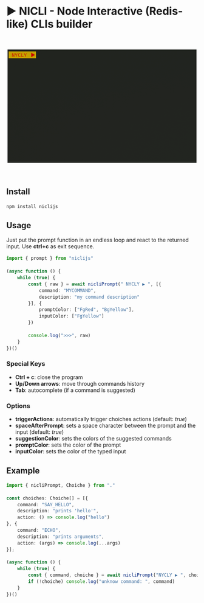 # ▶️ NICLI - Node Interactive (Redis-like) CLIs builder

<br>
<p align="center">
  <img src="./demo.gif" alt="demo" />
</p>
<br>

## Install

```bash
npm install niclijs
```

## Usage

Just put the prompt function in an endless loop and react to the returned input. Use **ctrl+c** as exit sequence.

```typescript
import { prompt } from "niclijs"

(async function () {
	while (true) {
		const { raw } = await nicliPrompt(" NYCLY ▶️ ", [{ 
			command: "MYCOMMAND",
			description: "my command description"
		}], {
			promptColor: ["FgRed", "BgYellow"],
			inputColor: ["FgYellow"]
		})

		console.log(">>>", raw)
	}
})()
```

### Special Keys

- **Ctrl + c**: close the program
- **Up/Down arrows**: move through commands history
- **Tab**: autocomplete (if a command is suggested)

### Options

- **triggerActions**: automatically trigger choiches actions (default: *true*)
- **spaceAfterPrompt**: sets a space character between the prompt and the input (default: *true*)
- **suggestionColor**: sets the colors of the suggested commands
- **promptColor**: sets the color of the prompt
- **inputColor**: sets the color of the typed input

## Example

```typescript
import { nicliPrompt, Choiche } from "."

const choiches: Choiche[] = [{
	command: "SAY_HELLO",
	description: "prints 'hello'",
	action: () => console.log("hello")
}, {
	command: "ECHO",
	description: "prints arguments",
	action: (args) => console.log(...args)
}];

(async function () {
	while (true) {
		const { command, choiche } = await nicliPrompt("NYCLY ▶️ ", choiches)
		if (!choiche) console.log("unknow command: ", command)
	}	
})()
```